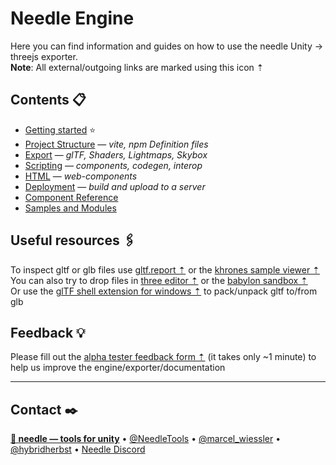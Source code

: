 # Needle Engine

Here you can find information and guides on how to use the needle Unity → threejs exporter.  
**Note**: All external/outgoing links are marked using this icon ⇡

## Contents 📋
- [Getting started](./documentation/getting_started.md) ⭐
- [Project Structure](./documentation/project_structure.md) — *vite, npm Definition files*
- [Export](./documentation/export.md) — *glTF, Shaders, Lightmaps, Skybox*
- [Scripting](./documentation/scripting.md) — *components, codegen, interop*
- [HTML](./documentation/html.md) — *web-components*
- [Deployment](./documentation/deployment.md) — *build and upload to a server*
- [Component Reference](./documentation/component-reference.md)
- [Samples and Modules](./documentation/samples-and-modules.md)


## Useful resources 🖇

To inspect gltf or glb files use [gltf.report ⇡](https://gltf.report/) or the [khrones sample viewer ⇡](https://github.khronos.org/glTF-Sample-Viewer-Release/)   
You can also try to drop files in [three editor ⇡](https://threejs.org/editor/) or the [babylon sandbox ⇡](https://sandbox.babylonjs.com/)  
Or use the [glTF shell extension for windows ⇡](https://apps.microsoft.com/store/detail/gltf-shell-extensions/9NPGVJ9N57MV?hl=en-us&gl=US) to pack/unpack gltf to/from glb


## Feedback 💡
Please fill out the [alpha tester feedback form ⇡](https://fwd.needle.tools/needle-engine/feedback) (it takes only ~1 minute) to help us improve the engine/exporter/documentation

---
## Contact ✒️
<b>[🌵 needle — tools for unity](https://needle.tools)</b> • 
[@NeedleTools](https://twitter.com/NeedleTools) • 
[@marcel_wiessler](https://twitter.com/marcel_wiessler) • 
[@hybridherbst](https://twitter.com/hybridherbst) • 
[Needle Discord](https://discord.gg/CFZDp4b)
